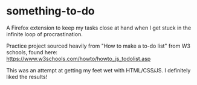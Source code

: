 # something-to-do
A Firefox extension to keep my tasks close at hand when I get stuck in the infinite loop of procrastination.

Practice project sourced heavily from "How to make a to-do list" from W3 schools, found here: 
https://www.w3schools.com/howto/howto_js_todolist.asp

This was an attempt at getting my feet wet with HTML/CSS/JS. I definitely liked the results!
